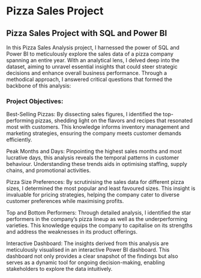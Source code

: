 
# Pizza Sales Project

## Pizza Sales Project with SQL and Power BI

In this Pizza Sales Analysis project, I harnessed the power of SQL and Power BI to meticulously explore the sales data of a pizza company spanning an entire year. With an analytical lens, I delved deep into the dataset, aiming to unravel essential insights that could steer strategic decisions and enhance overall business performance. Through a methodical approach, I answered critical questions that formed the backbone of this analysis:

### Project Objectives:

Best-Selling Pizzas: By dissecting sales figures, I identified the top-performing pizzas, shedding light on the flavors and recipes that resonated most with customers. This knowledge informs inventory management and marketing strategies, ensuring the company meets customer demands efficiently.

Peak Months and Days: Pinpointing the highest sales months and most lucrative days, this analysis reveals the temporal patterns in customer behaviour. Understanding these trends aids in optimising staffing, supply chains, and promotional activities.

Pizza Size Preferences: By scrutinising the sales data for different pizza sizes, I determined the most popular and least favoured sizes. This insight is invaluable for pricing strategies, helping the company cater to diverse customer preferences while maximising profits.

Top and Bottom Performers: Through detailed analysis, I identified the star performers in the company’s pizza lineup as well as the underperforming varieties. This knowledge equips the company to capitalise on its strengths and address the weaknesses in its product offerings.

Interactive Dashboard: The insights derived from this analysis are meticulously visualised in an interactive Power BI dashboard. This dashboard not only provides a clear snapshot of the findings but also serves as a dynamic tool for ongoing decision-making, enabling stakeholders to explore the data intuitively.
